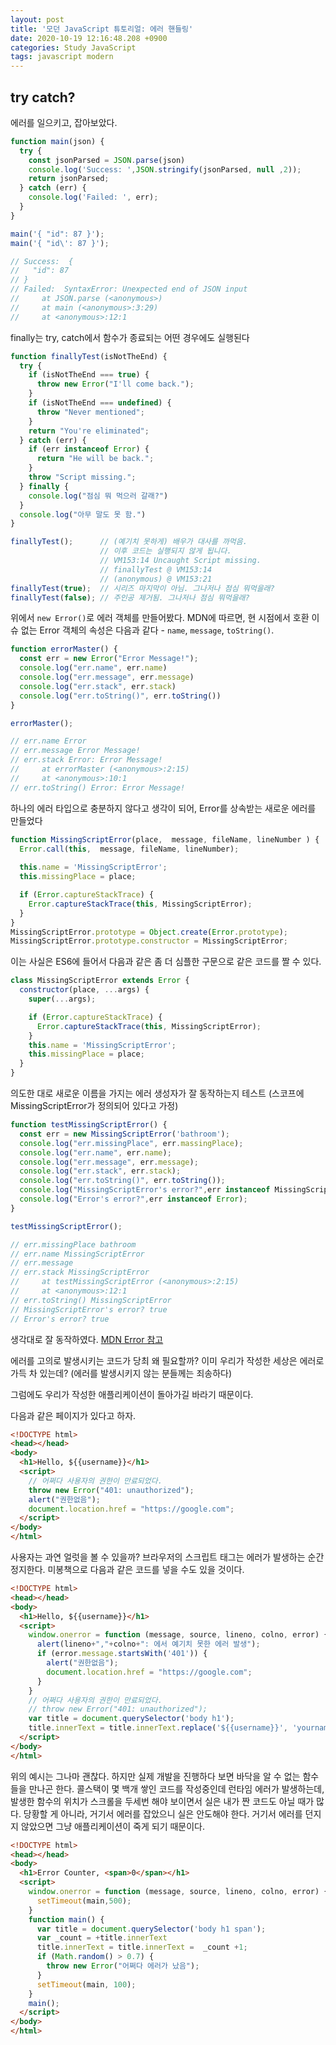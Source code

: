 ```yaml
---
layout: post
title: '모던 JavaScript 튜토리얼: 에러 핸들링'
date: 2020-10-19 12:16:48.208 +0900
categories: Study JavaScript
tags: javascript modern
---
```


## try catch?

에러를 일으키고, 잡아보았다.

```javascript
function main(json) {
  try {
    const jsonParsed = JSON.parse(json)
    console.log('Success: ',JSON.stringify(jsonParsed, null ,2));
    return jsonParsed;
  } catch (err) {
    console.log('Failed: ', err);
  }
}

main('{ "id": 87 }');
main('{ "id\': 87 }');

// Success:  {
//   "id": 87
// }
// Failed:  SyntaxError: Unexpected end of JSON input
//     at JSON.parse (<anonymous>)
//     at main (<anonymous>:3:29)
//     at <anonymous>:12:1
```

finally는 try, catch에서 함수가 종료되는 어떤 경우에도 실행된다

```javascript
function finallyTest(isNotTheEnd) {
  try {
    if (isNotTheEnd === true) {
      throw new Error("I'll come back.");
    }
    if (isNotTheEnd === undefined) {
      throw "Never mentioned";
    }
    return "You're eliminated";
  } catch (err) {
    if (err instanceof Error) {
      return "He will be back.";
    }
    throw "Script missing.";
  } finally {
    console.log("점심 뭐 먹으러 갈래?")
  }
  console.log("아무 말도 못 함.")
}

finallyTest();      // (예기치 못하게) 배우가 대사를 까먹음.
                    // 이후 코드는 실행되지 않게 됩니다.
                    // VM153:14 Uncaught Script missing.
                    // finallyTest @ VM153:14
                    // (anonymous) @ VM153:21
finallyTest(true);  // 시리즈 마지막이 아님. 그나저나 점심 뭐먹을래?
finallyTest(false); // 주인공 제거됨. 그나저나 점심 뭐먹을래?
```

위에서 ```new Error()```로 에러 객체를 만들어봤다. MDN에 따르면, 현 시점에서 호환 이슈 없는
Error 객체의 속성은 다음과 같다 - ```name```, ```message```, ```toString()```.


```javascript
function errorMaster() {
  const err = new Error("Error Message!");
  console.log("err.name", err.name)
  console.log("err.message", err.message)
  console.log("err.stack", err.stack)
  console.log("err.toString()", err.toString())
}

errorMaster();

// err.name Error
// err.message Error Message!
// err.stack Error: Error Message!
//     at errorMaster (<anonymous>:2:15)
//     at <anonymous>:10:1
// err.toString() Error: Error Message!

```

하나의 에러 타입으로 충분하지 않다고 생각이 되어, Error를 상속받는 새로운 에러를 만들었다

```javascript
function MissingScriptError(place,  message, fileName, lineNumber ) {
  Error.call(this,  message, fileName, lineNumber);
  
  this.name = 'MissingScriptError';
  this.missingPlace = place;

  if (Error.captureStackTrace) {
    Error.captureStackTrace(this, MissingScriptError);
  }
}
MissingScriptError.prototype = Object.create(Error.prototype);
MissingScriptError.prototype.constructor = MissingScriptError;

```

이는 사실은 ES6에 들어서 다음과 같은 좀 더 심플한 구문으로 같은 코드를 짤 수 있다.

```javascript
class MissingScriptError extends Error {
  constructor(place, ...args) {
    super(...args);

    if (Error.captureStackTrace) {
      Error.captureStackTrace(this, MissingScriptError);
    }
    this.name = 'MissingScriptError';
    this.missingPlace = place;
  }
}
```

의도한 대로 새로운 이름을 가지는 에러 생성자가 잘 동작하는지 테스트 (스코프에 MissingScriptError가 정의되어 있다고 가정)

```javascript
function testMissingScriptError() {
  const err = new MissingScriptError('bathroom');
  console.log("err.missingPlace", err.massingPlace);
  console.log("err.name", err.name);
  console.log("err.message", err.message);
  console.log("err.stack", err.stack);
  console.log("err.toString()", err.toString());
  console.log("MissingScriptError's error?",err instanceof MissingScriptError);
  console.log("Error's error?",err instanceof Error);
}

testMissingScriptError();

// err.missingPlace bathroom
// err.name MissingScriptError
// err.message 
// err.stack MissingScriptError
//     at testMissingScriptError (<anonymous>:2:15)
//     at <anonymous>:12:1
// err.toString() MissingScriptError
// MissingScriptError's error? true
// Error's error? true

```

생각대로 잘 동작하였다. [MDN Error 참고](https://developer.mozilla.org/ko/docs/Web/JavaScript/Reference/Global_Objects/Error)

에러를 고의로 발생시키는 코드가 당최 왜 필요할까? 이미 우리가 작성한 세상은 에러로 가득 차 있는데? (에러를 발생시키지 않는 분들께는 죄송하다)

그럼에도 우리가 작성한 애플리케이션이 돌아가길 바라기 때문이다.

다음과 같은  페이지가 있다고 하자.

```html
<!DOCTYPE html>
<head></head>
<body>
  <h1>Hello, ${{username}}</h1>
  <script>
    // 어쩌다 사용자의 권한이 만료되었다.
    throw new Error("401: unauthorized");
    alert("권한없음");
    document.location.href = "https://google.com";
  </script>
</body>
</html>
```

사용자는 과연 얼럿을 볼 수 있을까? 브라우저의 스크립트 태그는 에러가 발생하는 순간 정지한다. 미봉책으로 다음과 같은 코드를 넣을 수도 있을 것이다.

```html
<!DOCTYPE html>
<head></head>
<body>
  <h1>Hello, ${{username}}</h1>
  <script>
    window.onerror = function (message, source, lineno, colno, error) {
      alert(lineno+","+colno+": 에서 예기치 못한 에러 발생");
      if (error.message.startsWith('401')) {
        alert("권한없음");
        document.location.href = "https://google.com";
      }
    }
    // 어쩌다 사용자의 권한이 만료되었다.
    // throw new Error("401: unauthorized");
    var title = document.querySelector('body h1');
    title.innerText = title.innerText.replace('${{username}}', 'yourname');
  </script>
</body>
</html>
```

위의 예시는 그나마 괜찮다. 하지만 실제 개발을 진행하다 보면 바닥을 알 수 없는 함수들을 만나곤 한다. 콜스택이 몇 백개 쌓인 코드를 작성중인데 런타임 에러가 발생하는데, 발생한 함수의 위치가 스크롤을 두세번 해야 보이면서 실은 내가 짠 코드도 아닐 때가 많다. 당황할 게 아니라, 거기서 에러를 잡았으니 실은 안도해야 한다. 거기서 에러를 던지지 않았으면 그냥 애플리케이션이 죽게 되기 때문이다.



```html
<!DOCTYPE html>
<head></head>
<body>
  <h1>Error Counter, <span>0</span></h1>
  <script>
    window.onerror = function (message, source, lineno, colno, error) {
      setTimeout(main,500);
    }
    function main() {
      var title = document.querySelector('body h1 span');
      var _count = +title.innerText
      title.innerText = title.innerText =  _count +1;
      if (Math.random() > 0.7) {
        throw new Error("어쩌다 에러가 났음");
      }
      setTimeout(main, 100);
    }
    main();
  </script>
</body>
</html>
```